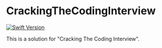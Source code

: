 CrackingTheCodingInterview
=====
[![Swift Version](https://img.shields.io/badge/Swift-3.0.x-orange.svg)](https://developer.apple.com/swift)



This is a solution for "Cracking The Coding Interview".
